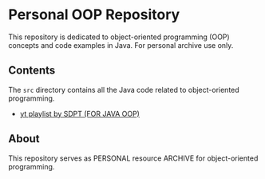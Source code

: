 # Personal OOP Repository
This repository is dedicated to object-oriented programming (OOP) concepts and code examples in Java. For personal archive use only.

## Contents
The `src` directory contains all the Java code related to object-oriented programming.
- [yt playlist by SDPT (FOR JAVA OOP)](https://www.youtube.com/playlist?list=PLVnJhHoKgEmqJoW6MSTpHtBpWv3rn-0Or)

## About
This repository serves as PERSONAL resource ARCHIVE for object-oriented programming.

